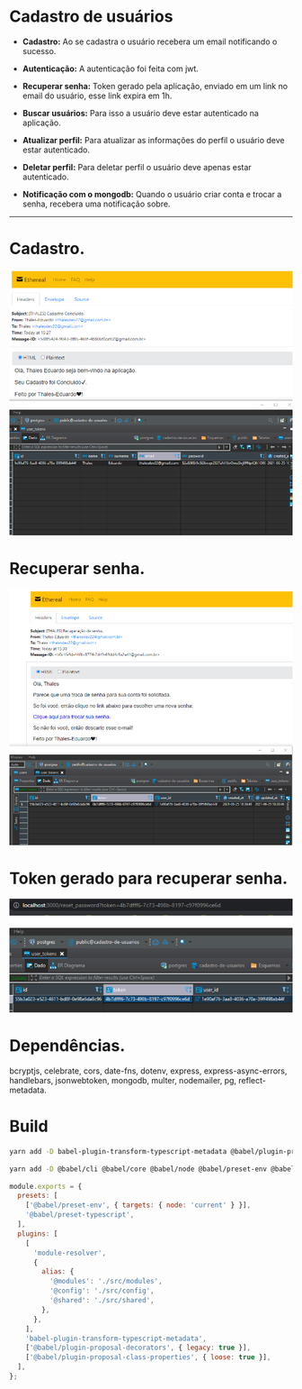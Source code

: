 # Cadastro de usuários

- **Cadastro:** Ao se cadastra o usuário recebera um email notificando o sucesso.

- **Autenticação:** A autenticação foi feita com jwt.

- **Recuperar senha:** Token gerado pela aplicação, enviado em um link no email do usuário, esse link expira em 1h.

- **Buscar usuários:** Para isso a usuário deve estar autenticado na aplicação.

- **Atualizar perfil:** Para atualizar as informações do perfil o usuário deve estar autenticado.

- **Deletar perfil:** Para deletar perfil o usuário deve apenas estar autenticado.

- **Notificação com o mongodb:** Quando o usuário criar conta e trocar a senha, recebera uma notificação sobre.

---

# Cadastro.

![Cadastro](./docs/mailCadastro.png)

# Recuperar senha.

![RecuperarSenha](./docs/mailRec.png)

# Token gerado para recuperar senha.

![token](./docs/token.png)

# Dependências.

bcryptjs, celebrate, cors, date-fns, dotenv, express, express-async-errors,
handlebars, jsonwebtoken, mongodb, multer, nodemailer, pg, reflect-metadata.

# Build

```bash
yarn add -D babel-plugin-transform-typescript-metadata @babel/plugin-proposal-decorators @babel/plugin-proposal-class-properties
```

```bash
yarn add -D @babel/cli @babel/core @babel/node @babel/preset-env @babel/preset-typescript babel-plugin-module-resolver

```

```js
module.exports = {
  presets: [
    ['@babel/preset-env', { targets: { node: 'current' } }],
    '@babel/preset-typescript',
  ],
  plugins: [
    [
      'module-resolver',
      {
        alias: {
          '@modules': './src/modules',
          '@config': './src/config',
          '@shared': './src/shared',
        },
      },
    ],
    'babel-plugin-transform-typescript-metadata',
    ['@babel/plugin-proposal-decorators', { legacy: true }],
    ['@babel/plugin-proposal-class-properties', { loose: true }],
  ],
};
```

